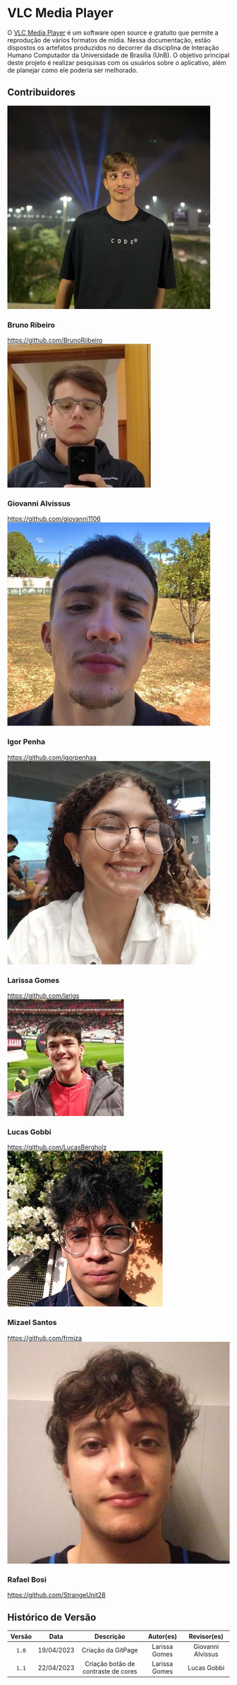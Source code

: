 <div class="body">
    <h1 class="title">VLC Media Player</h1>
    <p>O <a href="https://www.videolan.org/">VLC Media Player</a> é um software open source e gratuito que permite a reprodução de vários formatos de mídia. Nessa documentação, estão dispostos os artefatos produzidos no decorrer da disciplina de Interação Humano Computador da Universidade de Brasília (UnB). O objetivo principal deste projeto é realizar pesquisas com os usuários sobre o aplicativo, além de planejar como ele poderia ser melhorado.</p>

<h2 class="title">Contribuidores</h1>

<div class="wrapper">
    <div class="image1">
        <img src="img/equipe/foto_Bruno.jfif" alt="..." class="img-time">
    </div>
    <div class="text1">
        <h3 class="title1">Bruno Ribeiro</h1>
        <a class="hyperlink" href="https://github.com/BrunoRiibeiro">https://github.com/BrunoRiibeiro</a>
    </div>
    <div class="image2">
        <img src="img/equipe/foto_giovanni.jfif" alt="..." class="img-time">
    </div>
    <div class="text2">
        <h3 class="title1">Giovanni Alvissus</h1>
        <a class="hyperlink" href="https://github.com/giovanni1106">https://github.com/giovanni1106</a>
    </div>
    <div class="image1">
        <img src="img/equipe/foto_Igor.jfif" alt="..." class="img-time">
    </div>
    <div class="text1">
        <h3 class="title1">Igor Penha</h1>
        <a class="hyperlink" href="https://github.com/igorpenhaa">https://github.com/igorpenhaa</a>
    </div>
    <div class="image2">
        <img src="img/equipe/foto_Larissa.jfif" alt="..." class="img-time">
    </div>
    <div class="text2">
        <h3 class="title1">Larissa Gomes</h1>
        <a class="hyperlink" href="https://github.com/larigs">https://github.com/larigs</a>
    </div>
    <div class="image1">
        <img src="img/equipe/foto_LucasGobbi.jfif" alt="..." class="img-time">
    </div>
    <div class="text1">
        <h3 class="title1">Lucas Gobbi</h1>
        <a class="hyperlink" href="https://github.com/LucasBergholz">https://github.com/LucasBergholz</a>
    </div>
    <div class="image2">
        <img src="img/equipe/foto_mizael.jpg" alt="..." class="img-time">
    </div>
    <div class="text2">
        <h3 class="title1">Mizael Santos</h1>
        <a class="hyperlink" href="https://github.com/frmiza">https://github.com/frmiza</a>
    </div>
    <div class="image1">
        <img src="img/equipe/foto_RafaelBosi.jpg" alt="..." class="img-time">
    </div>
    <div class="text1">
        <h3 class="title1">Rafael Bosi</h1>
        <a class="hyperlink" href="https://github.com/StrangeUnit28">https://github.com/StrangeUnit28</a>
    </div>
</div>

## Histórico de Versão

| Versão | Data    | Descrição                 | Autor(es)     |  Revisor(es)  |
| :-: | :-: | :-: | :-: | :-: |
| `1.0` | 19/04/2023 | Criação da GitPage | Larissa Gomes | Giovanni Alvissus |
| `1.1` | 22/04/2023 | Criação botão de contraste de cores | Larissa Gomes | Lucas Gobbi |

</div>